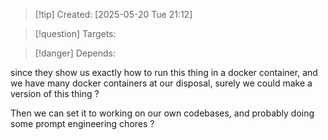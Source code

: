 
>[!tip] Created: [2025-05-20 Tue 21:12]

>[!question] Targets: 

>[!danger] Depends: 

since they show us exactly how to run this thing in a docker container, and we have many docker containers at our disposal, surely we could make a version of this thing ?

Then we can set it to working on our own codebases, and probably doing some prompt engineering chores ?
